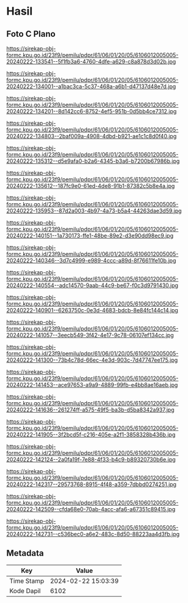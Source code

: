# Hasil

## Foto C Plano

https://sirekap-obj-formc.kpu.go.id/23f9/pemilu/pdpr/61/06/01/20/05/6106012005005-20240222-133541--5f1fb3a6-4760-4dfe-a629-c8a878d3d02b.jpg

https://sirekap-obj-formc.kpu.go.id/23f9/pemilu/pdpr/61/06/01/20/05/6106012005005-20240222-134001--a1bac3ca-5c37-468a-a6b1-d47137d48e7d.jpg

https://sirekap-obj-formc.kpu.go.id/23f9/pemilu/pdpr/61/06/01/20/05/6106012005005-20240222-134201--8d142cc6-8752-4ef5-951b-0d5bb4ce7312.jpg

https://sirekap-obj-formc.kpu.go.id/23f9/pemilu/pdpr/61/06/01/20/05/6106012005005-20240222-134803--2baf009a-4908-4dbd-b921-ae1c1c8d0f40.jpg

https://sirekap-obj-formc.kpu.go.id/23f9/pemilu/pdpr/61/06/01/20/05/6106012005005-20240222-135312--d5e9afa0-b2a6-4345-b3a6-b7200b67986b.jpg

https://sirekap-obj-formc.kpu.go.id/23f9/pemilu/pdpr/61/06/01/20/05/6106012005005-20240222-135612--187fc9e0-61ed-4de8-91b1-87382c5b8e4a.jpg

https://sirekap-obj-formc.kpu.go.id/23f9/pemilu/pdpr/61/06/01/20/05/6106012005005-20240222-135953--87d2a003-4b97-4a73-b5a4-44263dae3d59.jpg

https://sirekap-obj-formc.kpu.go.id/23f9/pemilu/pdpr/61/06/01/20/05/6106012005005-20240222-140151--1a730173-ffe1-48be-89e2-d3e90dd98ec9.jpg

https://sirekap-obj-formc.kpu.go.id/23f9/pemilu/pdpr/61/06/01/20/05/6106012005005-20240222-140346--3d7c4999-e989-4ccc-a89d-8f76611fe10b.jpg

https://sirekap-obj-formc.kpu.go.id/23f9/pemilu/pdpr/61/06/01/20/05/6106012005005-20240222-140554--adc14570-9aab-44c9-be67-f0c3d9791430.jpg

https://sirekap-obj-formc.kpu.go.id/23f9/pemilu/pdpr/61/06/01/20/05/6106012005005-20240222-140901--6263750c-0e3d-4683-bdcb-8e84fc144c14.jpg

https://sirekap-obj-formc.kpu.go.id/23f9/pemilu/pdpr/61/06/01/20/05/6106012005005-20240222-141057--3eecb549-3f42-4e17-9c78-06107ef134cc.jpg

https://sirekap-obj-formc.kpu.go.id/23f9/pemilu/pdpr/61/06/01/20/05/6106012005005-20240222-141300--73b4c78d-66ec-4e3d-903c-7d47747ee175.jpg

https://sirekap-obj-formc.kpu.go.id/23f9/pemilu/pdpr/61/06/01/20/05/6106012005005-20240222-141453--ace97653-a9a9-4889-99fb-e4bb8ae16aeb.jpg

https://sirekap-obj-formc.kpu.go.id/23f9/pemilu/pdpr/61/06/01/20/05/6106012005005-20240222-141636--261274ff-a575-49f5-ba3b-d5ba8342a937.jpg

https://sirekap-obj-formc.kpu.go.id/23f9/pemilu/pdpr/61/06/01/20/05/6106012005005-20240222-141905--3f2bcd5f-c216-405e-a2f1-3858328b436b.jpg

https://sirekap-obj-formc.kpu.go.id/23f9/pemilu/pdpr/61/06/01/20/05/6106012005005-20240222-142124--2a0fa19f-7e88-4f33-b4c9-b89320730b6e.jpg

https://sirekap-obj-formc.kpu.go.id/23f9/pemilu/pdpr/61/06/01/20/05/6106012005005-20240222-142317--29573768-8915-4f48-a359-7dbbd0274251.jpg

https://sirekap-obj-formc.kpu.go.id/23f9/pemilu/pdpr/61/06/01/20/05/6106012005005-20240222-142509--cfda68e0-70ab-4acc-afa6-a67351c89415.jpg

https://sirekap-obj-formc.kpu.go.id/23f9/pemilu/pdpr/61/06/01/20/05/6106012005005-20240222-142731--c536bec0-a6e2-483c-8d50-88223aa4d3fb.jpg


## Metadata

| Key        | Value               |
| ---------- | ------------------- |
| Time Stamp | 2024-02-22 15:03:39 |
| Kode Dapil | 6102                |



